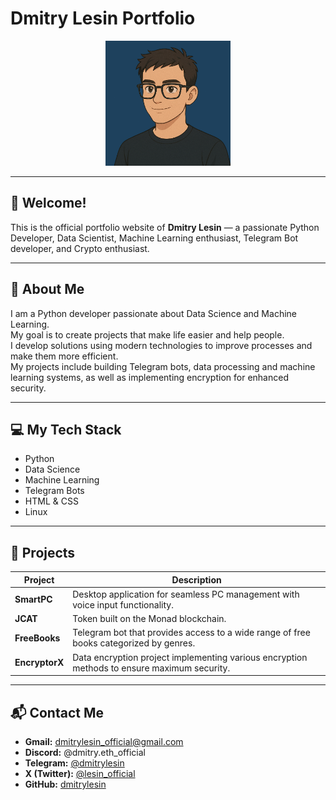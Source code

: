 # Dmitry Lesin Portfolio

<p align="center">
  <img src="img/avatar.png" alt="Portfolio Screenshot" width="200"/>
</p>

---

## 👋 Welcome!

This is the official portfolio website of **Dmitry Lesin** — a passionate Python Developer, Data Scientist, Machine Learning enthusiast, Telegram Bot developer, and Crypto enthusiast.

---

## 🚀 About Me

I am a Python developer passionate about Data Science and Machine Learning.  
My goal is to create projects that make life easier and help people.  
I develop solutions using modern technologies to improve processes and make them more efficient.  
My projects include building Telegram bots, data processing and machine learning systems, as well as implementing encryption for enhanced security.

---

## 💻 My Tech Stack

- Python  
- Data Science  
- Machine Learning  
- Telegram Bots  
- HTML & CSS  
- Linux  

---

## 📂 Projects

| Project     | Description                                                                                      |
|-------------|------------------------------------------------------------------------------------------------|
| **SmartPC** | Desktop application for seamless PC management with voice input functionality.                   |
| **JCAT**    | Token built on the Monad blockchain.                                                           |
| **FreeBooks** | Telegram bot that provides access to a wide range of free books categorized by genres.         |
| **EncryptorX** | Data encryption project implementing various encryption methods to ensure maximum security.  |

---

## 📬 Contact Me

- **Gmail:** dmitrylesin_official@gmail.com  
- **Discord:** @dmitry.eth_official  
- **Telegram:** [@dmitrylesin](https://t.me/dmitrylesin)  
- **X (Twitter):** [@lesin_official](https://x.com/lesin_official)  
- **GitHub:** [dmitrylesin](https://github.com/dmitrylesin-official)  
